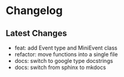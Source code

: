 # Changelog

## Latest Changes

- feat: add Event type and MiniEvent class
- refactor: move functions into a single file
- docs: switch to google type docstrings
- docs: switch from sphinx to mkdocs
